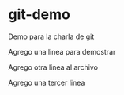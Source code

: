 # git-demo
Demo para la charla de git

Agrego una linea para demostrar

Agrego otra linea al archivo

Agrego una tercer linea